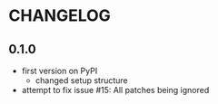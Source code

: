 # CHANGELOG
## 0.1.0
* first version on PyPI
    * changed setup structure
* attempt to fix issue #15: All patches being ignored
